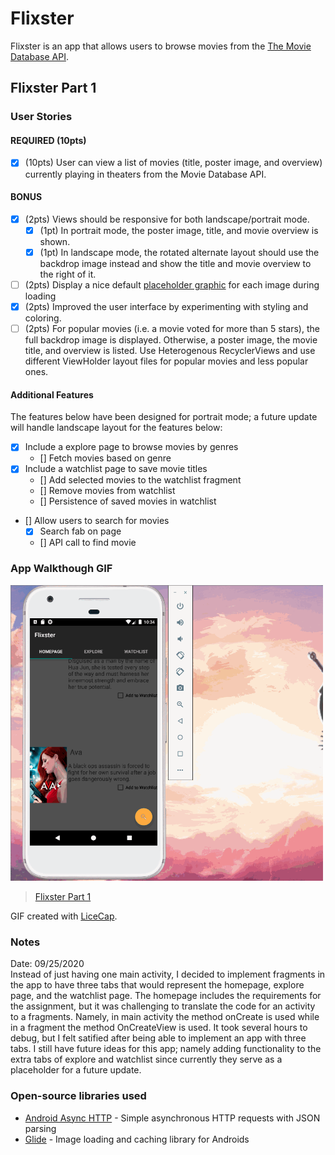 # Flixster
Flixster is an app that allows users to browse movies from the [The Movie Database API](http://docs.themoviedb.apiary.io/#).

## Flixster Part 1

### User Stories

#### REQUIRED (10pts)
- [x] (10pts) User can view a list of movies (title, poster image, and overview) currently playing in theaters from the Movie Database API.

#### BONUS
- [x] (2pts) Views should be responsive for both landscape/portrait mode.
   - [x] (1pt) In portrait mode, the poster image, title, and movie overview is shown.
   - [x] (1pt) In landscape mode, the rotated alternate layout should use the backdrop image instead and show the title and movie overview to the right of it.

- [ ] (2pts) Display a nice default [placeholder graphic](https://guides.codepath.org/android/Displaying-Images-with-the-Glide-Library#advanced-usage) for each image during loading
- [x] (2pts) Improved the user interface by experimenting with styling and coloring.
- [ ] (2pts) For popular movies (i.e. a movie voted for more than 5 stars), the full backdrop image is displayed. Otherwise, a poster image, the movie title, and overview is listed. Use Heterogenous RecyclerViews and use different ViewHolder layout files for popular movies and less popular ones.

#### Additional Features
The features below have been designed for portrait mode; a future update will handle landscape layout for the features below:
- [x] Include a explore page to browse movies by genres
   - [] Fetch movies based on genre
- [x] Include a watchlist page to save movie titles
   - [] Add selected movies to the watchlist fragment
   - [] Remove movies from watchlist
   - [] Persistence of saved movies in watchlist
- [] Allow users to search for movies
   - [x] Search fab on page
   - [] API call to find movie

### App Walkthough GIF

<img src='Flickster_Part1.gif' title='Video Walkthrough' width=500 alt='Video Walkthrough' />

<blockquote class="imgur-embed-pub" lang="en" data-id="a/i01jIIk"  ><a href="//imgur.com/a/i01jIIk">Flixster Part 1</a></blockquote>

GIF created with [LiceCap](http://www.cockos.com/licecap/).

### Notes
Date: 09/25/2020 <br />
Instead of just having one main activity, I decided to implement fragments in the app to have three tabs that would represent the homepage, explore page, and the watchlist page. The homepage includes the requirements for the assignment, but it was challenging to translate the code for an activity to a fragments. Namely, in main activity the method onCreate is used while in a fragment the method OnCreateView is used. It took several hours to debug, but I felt satified after being able to implement an app with three tabs. I still have future ideas for this app; namely adding functionality to the extra tabs of explore and watchlist since currently they serve as a placeholder for a future update.

### Open-source libraries used

- [Android Async HTTP](https://github.com/codepath/CPAsyncHttpClient) - Simple asynchronous HTTP requests with JSON parsing
- [Glide](https://github.com/bumptech/glide) - Image loading and caching library for Androids
